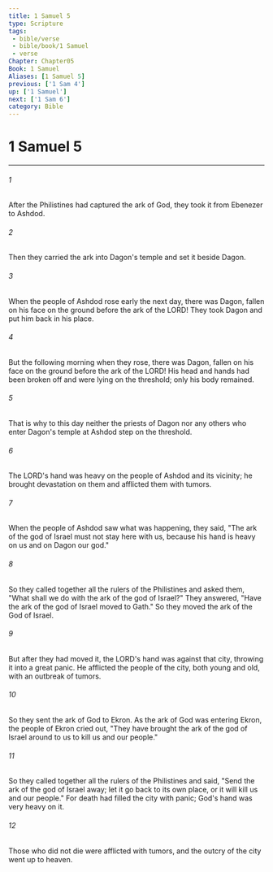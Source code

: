 ```yaml
---
title: 1 Samuel 5
type: Scripture
tags:
 - bible/verse
 - bible/book/1 Samuel
 - verse
Chapter: Chapter05
Book: 1 Samuel
Aliases: [1 Samuel 5]
previous: ['1 Sam 4']
up: ['1 Samuel']
next: ['1 Sam 6']
category: Bible
---
```

# 1 Samuel 5

***


###### 1 
After the Philistines had captured the ark of God, they took it from Ebenezer to Ashdod. 

###### 2 
Then they carried the ark into Dagon's temple and set it beside Dagon. 

###### 3 
When the people of Ashdod rose early the next day, there was Dagon, fallen on his face on the ground before the ark of the LORD! They took Dagon and put him back in his place. 

###### 4 
But the following morning when they rose, there was Dagon, fallen on his face on the ground before the ark of the LORD! His head and hands had been broken off and were lying on the threshold; only his body remained. 

###### 5 
That is why to this day neither the priests of Dagon nor any others who enter Dagon's temple at Ashdod step on the threshold. 

###### 6 
The LORD's hand was heavy on the people of Ashdod and its vicinity; he brought devastation on them and afflicted them with tumors. 

###### 7 
When the people of Ashdod saw what was happening, they said, "The ark of the god of Israel must not stay here with us, because his hand is heavy on us and on Dagon our god." 

###### 8 
So they called together all the rulers of the Philistines and asked them, "What shall we do with the ark of the god of Israel?" They answered, "Have the ark of the god of Israel moved to Gath." So they moved the ark of the God of Israel. 

###### 9 
But after they had moved it, the LORD's hand was against that city, throwing it into a great panic. He afflicted the people of the city, both young and old, with an outbreak of tumors. 

###### 10 
So they sent the ark of God to Ekron. As the ark of God was entering Ekron, the people of Ekron cried out, "They have brought the ark of the god of Israel around to us to kill us and our people." 

###### 11 
So they called together all the rulers of the Philistines and said, "Send the ark of the god of Israel away; let it go back to its own place, or it will kill us and our people." For death had filled the city with panic; God's hand was very heavy on it. 

###### 12 
Those who did not die were afflicted with tumors, and the outcry of the city went up to heaven. 
